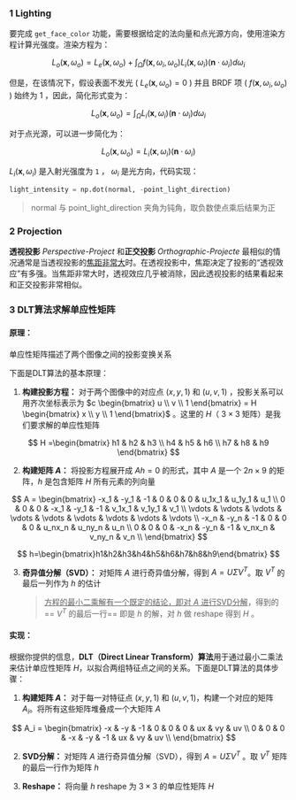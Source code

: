 ### 1 Lighting

要完成 `get_face_color` 功能，需要根据给定的法向量和点光源方向，使用渲染方程计算光强度。渲染方程为：

$$
L_o(\mathbf{x}, \omega_o) = L_e(\mathbf{x}, \omega_o) + \int_{\Omega} f(\mathbf{x}, \omega_i, \omega_o) L_i(\mathbf{x}, \omega_i) (\mathbf{n} \cdot \omega_i) d\omega_i
$$

但是，在该情况下，假设表面不发光 ( $L_e(\mathbf{x}, \omega_o) = 0$ ) 并且 BRDF 项 ( $f(\mathbf{x}, \omega_i, \omega_o)$ ) 始终为 1 ，因此，简化形式变为：

$$
L_o(\mathbf{x}, \omega_o) = \int_{\Omega} L_i(\mathbf{x}, \omega_i) (\mathbf{n} \cdot \omega_i) d\omega_i
$$


对于点光源，可以进一步简化为：

$$
L_o(\mathbf{x}, \omega_o) = L_i(\mathbf{x}, \omega_i) (\mathbf{n} \cdot \omega_i)
$$


$L_i(\mathbf{x}, \omega_i)$ 是入射光强度为 `1` ， $\omega_i$ 是光方向，代码实现：

```python
light_intensity = np.dot(normal, -point_light_direction)
```

> normal 与 point_light_direction 夹角为钝角，取负数使点乘后结果为正



### 2 Projection

**透视投影** *Perspective-Project* 和**正交投影** *Orthographic-Projecte* 最相似的情况通常是当透视投影的<u>焦距非常大</u>时。在透视投影中，焦距决定了投影的“透视效应”有多强。当焦距非常大时，透视效应几乎被消除，因此透视投影的结果看起来和正交投影非常相似。



### 3 DLT算法求解单应性矩阵

#### 原理：

单应性矩阵描述了两个图像之间的投影变换关系

下面是DLT算法的基本原理：

1. **构建投影方程：** 对于两个图像中的对应点 $(x, y, 1)$ 和 $(u, v, 1)$ ，投影关系可以用齐次坐标表示为 $c \begin{bmatrix} u \\ v \\ 1 \end{bmatrix} = H \begin{bmatrix} x \\ y \\ 1 \end{bmatrix}$ 。这里的 $H$（ $3 \times 3$ 矩阵）是我们要求解的单应性矩阵

$$
H =\begin{bmatrix}
h1 & h2 & h3 \\
h4 & h5 & h6 \\
h7 & h8 & h9
\end{bmatrix}
$$

2. **构建矩阵 $A$：** 将投影方程展开成 $Ah = 0$ 的形式，其中 $A$ 是一个 $2n \times 9$ 的矩阵，$h$ 是包含矩阵 $H$ 所有元素的列向量
   
$$
A = \begin{bmatrix}
-x_1 & -y_1 & -1 & 0 & 0 & 0 & u_1x_1 & u_1y_1 & u_1 \\
0 & 0 & 0 & -x_1 & -y_1 & -1 & v_1x_1 & v_1y_1 & v_1 \\
\vdots & \vdots & \vdots & \vdots & \vdots & \vdots & \vdots & \vdots & \vdots \\
-x_n & -y_n & -1 & 0 & 0 & 0 & u_nx_n & u_ny_n & u_n \\
0 & 0 & 0 & -x_n & -y_n & -1 & v_nx_n & v_ny_n & v_n \\
\end{bmatrix}
$$

$$
h=\begin{bmatrix}h1&h2&h3&h4&h5&h6&h7&h8&h9\end{bmatrix}
$$

3. **奇异值分解（SVD）：** 对矩阵 $A$ 进行奇异值分解，得到 $A = U \Sigma V^T$。取 $V^T$ 的最后一列作为 $h$​ 的估计

   > <u>方程的最小二乘解有一个既定的结论，即对 $A$ 进行SVD分解</u>，得到的 == $V^T$ 的最后一行== 即是 $h$ 的解，对 $h$ 做 reshape 得到 $H$ 。



#### 实现：

根据你提供的信息，**DLT（Direct Linear Transform）算法**用于通过最小二乘法来估计单应性矩阵 $H$，以拟合两组特征点之间的关系。下面是DLT算法的具体步骤：

1. **构建矩阵 $A$：** 对于每一对特征点 $(x, y, 1)$ 和 $(u, v, 1)$，构建一个对应的矩阵 $A_i$。将所有这些矩阵堆叠成一个大矩阵 $A$ 

$$
A_i = \begin{bmatrix}
-x & -y & -1 & 0 & 0 & 0 & ux & vy & uv \\
0 & 0 & 0 & -x & -y & -1 & ux & vy & uv \\
\end{bmatrix}
$$

2. **SVD分解：** 对矩阵 $A$ 进行奇异值分解（SVD），得到 $A = U \Sigma V^T$ 。取 $V^T$ 矩阵的最后一行作为矩阵 $h$ 

3. **Reshape：** 将向量 $h$ reshape 为 $3 \times 3$ 的单应性矩阵 $H$ 

